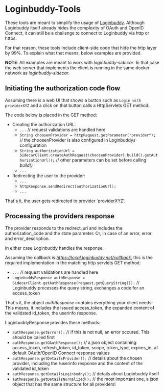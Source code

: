 # Loginbuddy-Tools

These tools are meant to simplify the usage of [Loginbuddy](https://github.com/SaschaZeGerman/loginbuddy). Although Loginbuddy itself already hides the complexity 
of OAuth and OpenID Connect, it can still be a challenge to connect to Loginbuddy via http or https.

For that reason, these tools include client-side code that hide the http layer by 99%. To explain what that means, below examples are provided.

**NOTE**: All examples are meant to work with *loginbuddy-sidecar*. In that case the web server that implements the client is running in the same 
docker network as *loginbuddy-sidecar*.

## Initiating the authorization code flow

Assuming there is a web UI that shows a button such as `Login with providerXYZ` and a click on that button calls a HttpServlets GET method.

The code below is placed in the GET method:

- Creating the authorization URL:
  - `...` // request validations are handled here
  - `String choosenProvider = httpRequest.getParameter("provider");`  // the choosenProvider is also configured in Loginbuddys configuration
  - `String authorizationUrl = SidecarClient.createAuthRequest(choosenProvider).build().getAuthorizationUrl();`  // other parameters can be set before calling *build()*
  - `...` 
- Redirecting the user to the provider:
  - `...`
  - `httpResponse.sendRedirect(authorizationUrl);`
  - `...`

That's it, the user gets redirected to provider 'providerXYZ'.

## Processing the providers response

The provider responds to the redirect_uri and includes the authorization_code and the state parameter. Or, in case of an error, error and error_description.

In either case Loginbuddy handles the response.

Assuming the callback is *https://local.loginbuddy.net/callback*, this is the required implementation in the matching http servlets GET method:

- `...` // request validations are handled here
- `LoginbuddyResponse authResponse = SidecarClient.getAuthResponse(request.getQueryString());`  // Loginbuddy processes the query string, exchanges a code for an access_token

That's it, the object *authResponse* contains everything your client needs! This means, it includes the issued access_token, the expanded content of the validated id_token, 
the userinfo response.

LoginbuddyResponse provides these methods:

- `authResponse.getError();`  // if this is not null, an error occured. This should be called first
- `authResponse.getOAuthResponse();`  // a json object containing: access_token, refresh_token, id_token, scope, token_type, expires_in, all default OAuth/OpenID Connect response values
- `authResponse.getDetailsProvider();`  // details about the chosen provider, including the /userinfo response and the content of the validated id_token
- `authResponse.getDetailsLoginbuddy();`  // details about Loginbuddy itself
- `authResponse.getDetailsNormalized();`  // the most important one, a json object that has the same structure for all providers!

